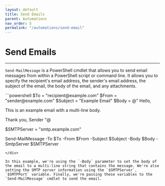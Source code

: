 ```yaml
---
layout: default
title: Send Emails
parent: Automations
nav_order: 5
permalink: "/automations/send-email"
---
```


# Send Emails

---

`Send-MailMessage` is a PowerShell cmdlet that allows you to send email messages from within a PowerShell script or command line. It allows you to specify the recipient's email address, the sender's email address, the subject of the email, the body of the email, and any attachments.

<div class="code-example" markdown="1">
```powershell
$To = "recipient@example.com"
$From = "sender@example.com"
$Subject = "Example Email"
$Body = @"
Hello,

This is an example email with a multi-line body.

Thank you,
Sender
"@

$SMTPServer = "smtp.example.com"

Send-MailMessage -To $To -From $From -Subject $Subject -Body $Body -SmtpServer $SMTPServer
```
</div>

In this example, we're using the `-Body` parameter to set the body of the email to a multi-line string that contains the message. We're also setting the SMTP server information using the `$SMTPServer`, `$SMTPPort` variable. Finally, we're passing these variables to the `Send-MailMessage` cmdlet to send the email.